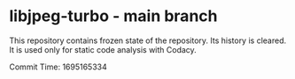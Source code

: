 # libjpeg-turbo - main branch

This repository contains frozen state of the repository.
Its history is cleared. It is used only for static code
analysis with Codacy.

Commit Time: 1695165334